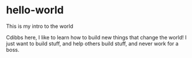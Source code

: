 # hello-world
This is my intro to the world

Cdibbs here, I like to learn how to build new things that change the world!
I just want to build stuff, and help others build stuff, and never work for a boss.
